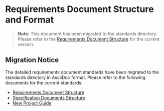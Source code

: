 # Requirements Document Structure and Format

> **Note:** This document has been migrated to the standards directory. Please refer to the [Requirements Document Structure](/standards/requirements/requirements-document.adoc) for the current version.

## Migration Notice
The detailed requirements document standards have been migrated to the standards directory in AsciiDoc format. Please refer to the following documents for the current standards:

- [Requirements Document Structure](/standards/requirements/requirements-document.adoc)
- [Specification Documents Structure](/standards/requirements/specification-documents.adoc)
- [New Project Guide](/standards/requirements/new-project-guide.adoc)
